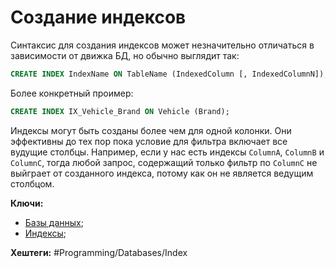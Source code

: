 # Создание индексов

Синтаксис для создания индексов может незначительно отличаться в зависимости от движка БД, но обычно выглядит так:

```sql
CREATE INDEX IndexName ON TableName (IndexedColumn [, IndexedColumnN]);
```

Более конкретный проимер:

```sql
CREATE INDEX IX_Vehicle_Brand ON Vehicle (Brand);
```

Индексы могут быть созданы более чем для одной колонки. Они эффективны до тех пор пока условие для фильтра включает все вудущие столбцы. Например, если у нас есть индексы `ColumnA`, `ColumnB` и  `ColumnC`, тогда любой запрос, содержащий только фильтр по `ColumnC` не выйграет от созданного индекса, потому как он не является ведущим столбцом.

**Ключи:**
- [Базы данных](databases);
- [Индексы](db-index);

**Хештеги:** #Programming/Databases/Index